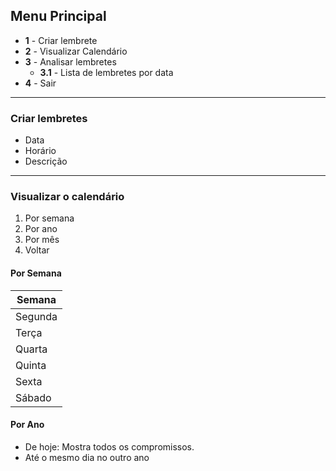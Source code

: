 ## Menu Principal

- **1** - Criar lembrete
- **2** - Visualizar Calendário
- **3** - Analisar lembretes
  - **3.1** - Lista de lembretes por data
- **4** - Sair

---

### Criar lembretes

- Data
- Horário
- Descrição

---

### Visualizar o calendário

1. Por semana
2. Por ano
3. Por mês
4. Voltar

#### Por Semana

| Semana    |
| ---------|
| Segunda  |
| Terça    |
| Quarta   |
| Quinta   |
| Sexta    |
| Sábado   |

#### Por Ano

- De hoje: Mostra todos os compromissos.
- Até o mesmo dia no outro ano

